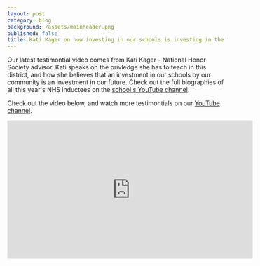 ```yaml
---
layout: post
category: blog
background: /assets/mainheader.png
published: false
title: Kati Kager on how investing in our schools is investing in the future
---
```

Our latest testimontial video comes from Kati Kager - National Honor Society advisor. Kati speaks on the privledge she has to teach in this district, and how she believes that an investment in our schools by our community is an investment in our future. Check out the full biographies of all this year's NHS inductees on the [school's YouTube channel](https://youtu.be/xUISILxeswU).

Check out the video below, and watch more testimontials on our [YouTube channel](https://youtube.com/playlist?list=PLw3SLzv82EP5vuMuLunDiSaYjV7s94c1i).

<iframe width="560" height="315" src="https://www.youtube.com/embed/sMXc9Jgm3Ds" title="YouTube video player" frameborder="0" allow="accelerometer; autoplay; clipboard-write; encrypted-media; gyroscope; picture-in-picture" allowfullscreen></iframe>
